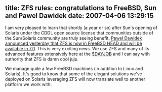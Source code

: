 title: ZFS rules: congratulations to FreeBSD, Sun and Pawel Dawidek
date: 2007-04-06 13:29:15
---

<p>I am very pleased to learn that shortly (a year or so) after Sun's opening of Solaris under the CDDL open source license that communities outside of the Sun/Solaris community are truly seeing benefit.  <a href="http://docs.freebsd.org/cgi/getmsg.cgi?fetch=53604+0+current/freebsd-fs">Pawel Dawidek announced yesterday that ZFS is now in FreeBSD HEAD and will be available in 7.0</a>.  This is very exciting news.  We use ZFS and many of its advanced features extensively here at the <a href="http://omniti.com/">$DAYJOB</a> and I can say with authority that ZFS is damn cool juju.</p>

<p>We manage quite a few FreeBSD machines (in addition to Linux and Solaris).  It's good to know that some of the elegant solutions we've deployed on Solaris leveraging ZFS will now translate well to another platform we work with.</p>
